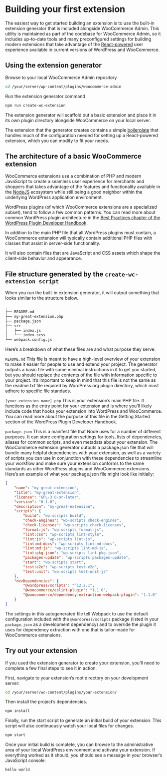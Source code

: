 # Building your first extension

The easiest way to get started building an extension is to use the built-in extension generator that is included alongside WooCommerce Admin. This utility is maintained as part of the codebase for WooCommerce Admin, so it includes up-to-date tools and many preconfigured settings for building modern extensions that take advantage of the [React-powered](https://react.dev/) user experience available in current versions of WordPress and WooCommerce.

## Using the extension generator

Browse to your local WooCommerce Admin repository

```sh
cd /your/server/wp-content/plugins/woocommerce-admin
```

Run the extension generator command

```sh
npm run create-wc-extension
```

The extension generator will scaffold out a basic extension and place it in its own plugin directory alongside WooCommerce on your local server.

The extension that the generator creates contains a simple [boilerplate](https://stackoverflow.com/questions/3992199/what-is-boilerplate-code) that handles much of the configuration needed for setting up a React-powered extension, which you can modify to fit your needs.

## The architecture of a basic WooCommerce extension

WooCommerce extensions use a combination of PHP and modern JavaScript to create a seamless user experience for merchants and shoppers that takes advantage of the features and functionality available in the [NodeJS](https://nodejs.org/en) ecosystem while still being a good neighbor within the underlying WordPress application environment.

WordPress plugins (of which WooCommerce extensions are a specialized subset), tend to follow a few common patterns. You can read more about common WordPress plugin architecture in the [Best Practices chapter of the WordPress Plugin Developer Handbook](https://developer.wordpress.org/plugins/plugin-basics/best-practices/#architecture-patterns).

In addition to the main PHP file that all WordPress plugins must contain, a WooCommerce extension will typically contain additional PHP files with classes that assist in server-side functionality.

It will also contain files that are JavaScript and CSS assets which shape the client-side behavior and appearance.

## File structure generated by the `create-wc-extension script`

When you run the built-in extension generator, it will output something that looks similar to the structure below.

```sh
.
├── README.md
├── my-great-extension.php
├── package.json
├── src
│   ├── index.js
│   └── index.scss
└── webpack.config.js
```

Here’s a breakdown of what these files are and what purpose they serve:

`README.md`
This file is meant to have a high-level overview of your extension to make it easier for people to use and extend your project. The generator outputs a basic file with some minimal instructions in it to get you started, but you should replace the contents of the file with information specific to your project. It’s important to keep in mind that this file is not the same as the readme.txt file required by WordPress.org plugin directory, which must adhere to specific file standads.

`[your-extension-name].php`
This is your extension’s main PHP file. It functions as the entry point for your extension and is where you’ll likely include code that hooks your extension into WordPress and WooCommerce. You can read more about the purpose of this file in the Getting Started section of the WordPress Plugin Developer Handbook.

`package.json`
This is a manifest file that Node uses for a number of different purposes. It can store configuration settings for tools, lists of dependencies, aliases for common scripts, and even metadata about your extension. The WooCommerce extension generator outputs a package.json file that will bundle many helpful dependencies with your extension, as well as a variety of scripts you can use in conjunction with these dependencies to streamline your workflow and make sure your extension conforms to the same standards as other WordPress plugins and WooCommerce extensions. Here’s an example of what your package.json file might look like initially:

```json
{
    "name": "my-great-extension",
    "title": "my-great-extension",
    "license": "GPL-3.0-or-later",
    "version": "0.1.0",
    "description": "my-great-extension",
    "scripts": {
        "build": "wp-scripts build",
        "check-engines": "wp-scripts check-engines",
        "check-licenses": "wp-scripts check-licenses",
        "format:js": "wp-scripts format-js",
        "lint:css": "wp-scripts lint-style",
        "lint:js": "wp-scripts lint-js",
        "lint:md:docs": "wp-scripts lint-md-docs",
        "lint:md:js": "wp-scripts lint-md-js",
        "lint:pkg-json": "wp-scripts lint-pkg-json",
        "packages-update": "wp-scripts packages-update",
        "start": "wp-scripts start",
        "test:e2e": "wp-scripts test-e2e",
        "test:unit": "wp-scripts test-unit-js"
    },
    "devDependencies": {
        "@wordpress/scripts": "^12.2.1",
        "@woocommerce/eslint-plugin": "1.1.0",
        "@woocommerce/dependency-extraction-webpack-plugin": "1.1.0"
    }
}
```

The settings in this autogenerated file tell Webpack to use the default configuration included with the `@wordpress/scripts` package (listed in your `package.json` as a development dependency) and to override the plugin it uses for dependency extraction with one that is tailor-made for WooCommerce extensions.

## Try out your extension

If you used the extension generator to create your extension, you’ll need to complete a few final steps to see it in action.

First, navigate to your extension’s root directory on your development server:

```sh
cd /your/server/wc-content/plugins/your-extension/
```

Then install the project’s dependencies.

```sh
npm install
```

Finally, run the start script to generate an initial build of your extension. This script will also continuously watch your local files for changes.

```sh
npm start
```

Once your initial build is complete, you can browse to the administrative area of your local WordPress environment and activate your extension. If everything worked as it should, you should see a message in your browser’s JavaScript console:

```sh
hello world
```
